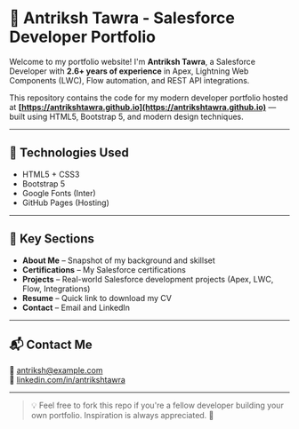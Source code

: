 # 🌟 Antriksh Tawra - Salesforce Developer Portfolio

Welcome to my portfolio website! I'm **Antriksh Tawra**, a Salesforce Developer with **2.6+ years of experience** in Apex, Lightning Web Components (LWC), Flow automation, and REST API integrations.

This repository contains the code for my modern developer portfolio hosted at **[https://antrikshtawra.github.io](https://antrikshtawra.github.io)** — built using HTML5, Bootstrap 5, and modern design techniques.

---

## 🔧 Technologies Used

- HTML5 + CSS3
- Bootstrap 5
- Google Fonts (Inter)
- GitHub Pages (Hosting)

---

## 🚀 Key Sections

- **About Me** – Snapshot of my background and skillset
- **Certifications** – My Salesforce certifications
- **Projects** – Real-world Salesforce development projects (Apex, LWC, Flow, Integrations)
- **Resume** – Quick link to download my CV
- **Contact** – Email and LinkedIn

---

## 📬 Contact Me

📧 antriksh@example.com  
🔗 [linkedin.com/in/antrikshtawra](https://linkedin.com/in/antrikshtawra)

---

> 💡 Feel free to fork this repo if you're a fellow developer building your own portfolio. Inspiration is always appreciated. 🙌
